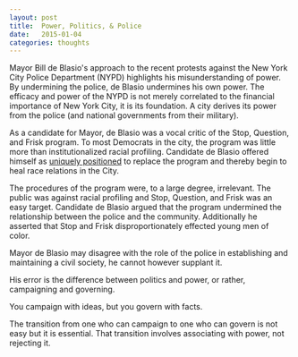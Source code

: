 ```yaml
---
layout: post
title:  Power, Politics, & Police
date:   2015-01-04
categories: thoughts
---
```



Mayor Bill de Blasio's approach to the recent protests against the New York City Police Department (NYPD) highlights his misunderstanding of power. By undermining the police, de Blasio undermines his own power. The efficacy and power of the NYPD is not merely correlated to the financial importance of New York City, it is its foundation. A city derives its power from the police (and national governments from their military). 

As a candidate for Mayor, de Blasio was a vocal critic of the Stop, Question, and Frisk program. To most Democrats in the city, the program was little more than institutionalized racial profiling. Candidate de Blasio offered himself as [uniquely positioned](https://en.wikipedia.org/wiki/Chirlane_McCray) to replace the program and thereby begin to heal race relations in the City. 

The procedures of the program were, to a large degree, irrelevant. The public was against racial profiling and Stop, Question, and Frisk was an easy target. Candidate de Blasio argued that the program undermined the relationship between the police and the community. Additionally he asserted that Stop and Frisk disproportionately effected young men of color.  





Mayor de Blasio may disagree with the role of the police in establishing and maintaining a civil society, he cannot however supplant it. 





His error is the difference between politics and power, or rather, campaigning and governing.

You campaign with ideas, but you govern with facts.

The transition from one who can campaign to one who can govern is not easy but it is essential. That transition involves associating with power, not rejecting it.